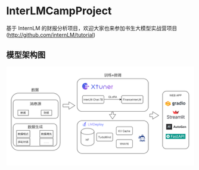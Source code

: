 # InterLMCampProject

基于 InternLM 的财报分析项目，欢迎大家也来参加书生大模型实战营项目(http://github.com/internLM/tutorial)

## 模型架构图

<img src="./imgs/img.png">
